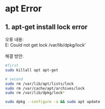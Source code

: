 # apt Error
<p></p>

## 1. apt-get install lock error
오류 내용: <br>
E: Could not get lock /var/lib/dpkg/lock’
<br><br>
해결 방안: <br>

```bash
#first
sudo killall apt apt-get

# second
sudo rm /var/lib/apt/lists/lock
sudo rm /var/cache/apt/archives/lock
sudo rm /var/lib/dpkg/lock*

sudo dpkg --configure -a && sudo apt update
```